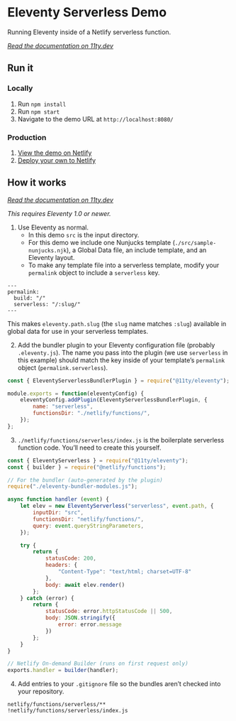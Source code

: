 # Eleventy Serverless Demo

Running Eleventy inside of a Netlify serverless function.

_[Read the documentation on 11ty.dev](https://www.11ty.dev/docs/plugins/serverless/)_

## Run it

### Locally

1. Run `npm install`
1. Run `npm start`
1. Navigate to the demo URL at `http://localhost:8080/`

### Production

1. [View the demo on Netlify](https://demo-eleventy-serverless.netlify.app)
1. [Deploy your own to Netlify](https://app.netlify.com/start/deploy?repository=https://github.com/11ty/demo-eleventy-serverless)

## How it works

_[Read the documentation on 11ty.dev](https://www.11ty.dev/docs/plugins/serverless/)_

_This requires Eleventy 1.0 or newer._

1. Use Eleventy as normal.
	- In this demo `src` is the input directory.
	- For this demo we include one Nunjucks template (`./src/sample-nunjucks.njk`), a Global Data file, an include template, and an Eleventy layout.
	- To make any template file into a serverless template, modify your `permalink` object to include a `serverless` key.

```
---
permalink:
  build: "/"
  serverless: "/:slug/"
---
```

This makes `eleventy.path.slug` (the `slug` name matches `:slug`) available in global data for use in your serverless templates.

2. Add the bundler plugin to your Eleventy configuration file (probably `.eleventy.js`). The name you pass into the plugin (we use `serverless` in this example) should match the key inside of your template’s `permalink` object (`permalink.serverless`).

```js
const { EleventyServerlessBundlerPlugin } = require("@11ty/eleventy");

module.exports = function(eleventyConfig) {
	eleventyConfig.addPlugin(EleventyServerlessBundlerPlugin, {
		name: "serverless",
		functionsDir: "./netlify/functions/",
	});
};
```

3. `./netlify/functions/serverless/index.js` is the boilerplate serverless function code. You’ll need to create this yourself.

```js
const { EleventyServerless } = require("@11ty/eleventy");
const { builder } = require("@netlify/functions");

// For the bundler (auto-generated by the plugin)
require("./eleventy-bundler-modules.js");

async function handler (event) {
	let elev = new EleventyServerless("serverless", event.path, {
		inputDir: "src",
		functionsDir: "netlify/functions/",
		query: event.queryStringParameters,
	});

	try {
		return {
			statusCode: 200,
			headers: {
				"Content-Type": "text/html; charset=UTF-8"
			},
			body: await elev.render()
		};
	} catch (error) {
		return {
			statusCode: error.httpStatusCode || 500,
			body: JSON.stringify({
				error: error.message
			})
		};
	}
}

// Netlify On-demand Builder (runs on first request only)
exports.handler = builder(handler);
```

4. Add entries to your `.gitignore` file so the bundles aren’t checked into your repository.

```
netlify/functions/serverless/**
!netlify/functions/serverless/index.js
```